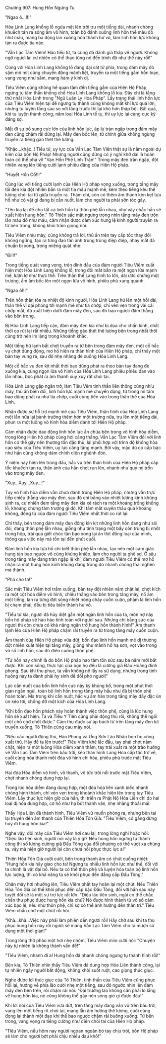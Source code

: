 




Chương 907: Hung Hồn Ngưng Tụ




"Ngao ô…!!!"

Hỏa Linh Lang khổng lồ ngửa mặt lên trời tru một tiếng dài, nhanh chóng khuếch tán ra sóng âm vô hình, toàn bộ đánh xuống linh hồn thể màu đỏ như máu, mang ba động lan xuống hóa thành hư vô, làm linh hồn lực không tản ra được tia nào.

"Vẫn Lạc Tâm Viêm! Hảo tiểu tử, ta cũng đã đánh giá thấp về ngươi. Không ngờ ngươi lại cư nhiên có thể thao túng nó đến trình độ như thế này rồi!"

Cùng với Hỏa Linh Lang khổng lồ đang đại sát tứ phía, trong đám mây đỏ sậm mờ mịt cũng chuyển động mãnh liệt, truyền ra một tiếng gầm hỗn loạn, vang vọng như sấm, mang hàm ý kinh dị.

Tiêu Viêm cũng không hề quan tâm đến tiếng gầm của Hiên Hộ Pháp, ngưng tụ tâm thần khống chế Hỏa Linh Lang khổng lồ kia. Đây chỉ là tầng thứ nhất Hỏa Linh trong "Ngũ Luân Ly Hỏa Pháp". Lấy trạng thái linh hồn lực của Tiêu Viêm hiện tại để ngưng tụ thành cũng không mất khí lực quá lớn, nhưng tu luyện tầng sau so với tầng trước thì lại khó hơn thập bội. Bất quá, khi tu luyện thành công, năm loại Hỏa Linh tề tụ, thì uy lực lại càng cực kỳ đáng sợ.

Mất đi sự bổ sung cực lớn của linh hồn lực, áp lự tràn ngập trong đám mây đen cũng chậm rãi dừng lại. Mây đen bốc lên, từ chính giữa không ngừng truyền ra tiếng gào thét thê lương.

"Khặc…khặc..! Tiểu tử, uy lực của Vẫn Lạc Tâm Viên thật sự là nằm ngoài dự kiến của bổn Hộ Pháp! Nhưng ngươi cũng đừng có ý nghĩ khờ dại là hoàn toàn có thể phá vỡ "Vạn Hồn Phệ Linh Trận!" Trong mây đen tràn ngập, đột nhiên vang lên tiếng cười lạnh phiêu đãng của Hiên Hộ pháp.

"Huyết Hồn Cổ!!!"

Cùng lúc với tiếng cười lạnh của Hiên Hộ pháp vọng xuống, trong tầng mây tối đen kia đột nhiên bắn ra một tia máu mạnh mẽ, kèm theo tiếng kêu thê lương chói tai từ giữa truyền ra. Thậm chí, còn có thêm âm thanh kèn kẹt tựa hồ như có vật gì đang bị cắn nuốt, làm cho người ta phải sởn tóc gáy.

"Tên kia lại để cho tất cả linh hồn tự thôn phệ lẫn nhau, như vậy chắc hẳn sẽ xuất hiện hung hồn." Tô Thiên sắc mặt ngưng trọng nhìn tầng mây đen trộn lẫn màu đỏ như máu, cảm nhận được cảm xúc hung lệ kinh người truyền ra từ bên trong, không khỏi trầm giọng nói.

Tiêu Viêm nhíu mày, cũng không trả lời, thủ ấn trên tay cấp tốc thay đổi không ngừng, tạo ra từng đạo tàn ảnh trùng trùng điệp điệp, nháy mắt đã chuẩn bị xong, trong miệng quát nhẹ:

"Đi!!!"

Trong tiếng quát vang vọng, trên đỉnh đầu của đám người Tiêu Viêm xuất hiện một Hỏa Linh Lang khổng lồ, trong đôi mắt bắn ra một ngọn lửa mạnh mẽ, lượn lờ như thực thể. Trên thân thể Lang hình to lớn, dài ước chừng một trượng, ầm ầm bốc lên một ngọn lửa vô hình, phiêu phù xung quanh.

"Ngao ô!!!"

Trên hồn thân tỏa ra nhiệt độ kinh người, Hỏa Linh Lang hú lên một hồi dài, thân thể vĩ đại phóng tới mạnh mẽ như tia chớp, chỉ vẻn vẹn trong vài cái chớp mắt, đã xuất hiện dưới đám mây đen, sau đó bạo ngược đâm thẳng vào bên trong.

Bị Hỏa Linh Lang tiếp cận, đám mây đen kia như bị dọa cho chấn kinh, nhất thời co rút lại rất nhiều. Những tiếng gào thét thê lương bên trong nhất thời cũng trở nên im lặng trong khoảnh khắc.

Một tiếng hừ lạnh bất chợt truyền ra từ bên trong đám mây đen, một cỗ hắc vụ chợt dũng động, mơ hồ hiện ra thân hình của Hiên Hộ pháp, chỉ thấy một bàn tay vung ra, sau đó nhẹ nhàng đè xuống Hỏa Linh Lang.

Một cỗ hắc vụ đen kịt nhất thời bạo dũng phát ra theo bàn tay đang đè xuống kia, cùng ngọn lửa vô hình của Hỏa Linh Lang phiêu phiêu đan vào lẫn nhau, bộc phát ra âm thanh xuy xuy rất chói tai.

Hỏa Linh Lang gặp ngăn trở, làm Tiêu Vêm tinh thần liên thông cũng nhíu mày, thủ ấn biến đổi, linh hồn lực mạnh mẽ chuyển động, từ trong mi tâm bạo dũng phát ra như tia chớp, cuối cùng tiến vào trong thân thể của Hỏa Linh.

Nhận được sự hỗ trợ mạnh mẽ của Tiêu Viêm, thân hình của Hỏa Linh Lang một lần nữa lại bành trướng thêm hơn một trượng nữa, tru lên một tiếng dài, phun ra một luồng vô hình hỏa diễm đánh tới Hiên Hộ pháp.

Cảm nhận được dao động linh hồn lực ẩn chứa bên trong vô hình hỏa diễm, trong lòng Hiên hộ pháp cũng hơi căng thẳng. Vẫn Lạc Tâm Viêm đối với linh hồn có thể gây nên thương tổn đặc thù, lại phối hợp với trình độ khống hỏa cao siêu của Tiêu Viêm, uy lực càng tăng mạnh. Bởi vậy, mặc dù có cấp bậc như hắn cũng không dám chính diện nghênh đón.

Ý niệm này hiện lên trong đầu, hắc vụ trên thân hình của Hiên Hộ pháp cấp tốc khuếch tán ra, thân ảnh của hắn chợt run lên, nhanh như quỷ mị trốn vào trong mây đen.

"Xuy…Xuy…Xuy…!"

Tuy vô hình hỏa diễm vẫn chưa đánh trúng Hiên Hộ pháp, nhưng vẫn trực tiếp chiếu thẳng vào mây đen, sau đó chỉ bằng vào nhiệt lượng kinh khủng sinh ra, cư nhiên đem tầng mây đen kia xé rách ra một khoảng trống khổng lồ, khoảng chừng tám trượng gì đó. Khi tầm mắt xuyên thấu qua khoảng không, đồng tử của đám người Tiêu Viêm nhất thời co rút lại.

Chỉ thấy, bên trong đám mây đen đông kìn kịt những linh hồn đang như sói đói, đang thôn phệ lẫn nhau, giống như tình trạng một bầy côn trùng bị nhốt trong hộp, trải qua giết chóc tàn bạo xong lại ăn thịt đồng loại của mình, thông qua việc này mà tồn tại đến phút cuối.

Đám linh hồn kia tựa hồ chỉ biết thôn phệ lẫn nhau, tạo nên một cảm giác hung tàn bạo ngược vô cùng khủng khiếp, làm cho người ta ghê sợ. Ở sâu trong tầng mây đang tràn ngập lệ khí, đám người Tiêu Viêm có thể mơ hồ nhận ra một hung hồn kinh khủng đang trong đó nhanh chóng thai nghén mà thành.

"Phá cho ta!"

Sắc mặt Tiêu Viêm hơi trầm xuống, bàn tay đột nhiên nắm chặt lại, chợt kích ra một cột hỏa diễm vô hình, chiếu thẳng vào bên trong tầng mây, nổ ầm một tiếng, lan ra từng đợt sóng nhiệt nóng cháy cuồn cuộn, phàm là linh hồn bị chạm phải, đều bị tiêu biến thành hư vô.

"Tiểu tử kia, ngươi đã hủy diệt gần một ngàn linh hồn của ta, món nợ này bổn hộ pháp sẽ hảo hảo tính toán với ngươi sau. Nhưng chỉ bằng sức của ngươi thì còn chưa có khả năng ngăn trở hung hồn thành hình!" Âm thanh lạnh lẽo của Hiên Hộ pháp chậm rãi truyền ra từ trong tầng mây cuồn cuộn.

Âm thanh của Hiên Hộ pháp vừa dứt, bốn đạo linh hồn mạnh mẽ dị thường đột nhiên xuất hiện tại tầng mây, giống như mãnh hổ hạ sơn, vọt vào trong vô số linh hồn, sau đó điên cuồng thôn phệ.

"Tứ hồn này chính là do bổn Hộ pháp hao tâm tổn sức sau ba năm mới bắt được. Khi còn sống, thực lực của bọn họ đều là cường giả Đấu Hoàng đỉnh phong. Sau khi thu phục, ta vẫn không nỡ lấy ra sử dụng, nhưng trong tình huống này ta đành phải hy sinh để đối phó ngươi!"

Lực cắn nuốt của bốn linh hồn cực này kỳ khủng bố, trong một phút thời gian ngắn ngủi, toàn bộ linh hồn trong tầng mây hầu như đã bị thôn phệ hoàn toàn. Mà trong khi cắn nuốt, hắc vụ âm hàn trong tầng mây dầy đặc ùn ùn kéo tới, chống đỡ một kích của Hỏa Linh Lang.

"Khi bốn đạo hồn phách này hoàn thành việc thôn phệ, cũng là lúc hung hồn sẽ xuất hiện. Ta và Tiểu Y Tiên cũng phải động thủ rồi, không thể ngồi một chỗ chờ chết được." Cảm thụ được sự áp bách từ trên tầng mây đen kịt truyền xuống, Tô Thiên cũng cau mày nói.

"Nếu các ngươi động thủ, Hàn Phong và Ưng Sơn Lão Nhân bọn họ cũng xuất thủ. Hãy để ta lên trước!" Tiêu Viêm khẽ lắc đầu, tay phải chợt nắm chặt, hiện ra một luồng Hỏa diễm xanh thẫm, tay trái xuất ra một trảo hướng về Vẫn Lạc Tâm Viêm trên bầu trời, kéo thân hình Lang Hỏa cấp tốc trở về, cuối cùng hóa thanh một đóa vô hình chi hỏa, phiêu phù trước mặt Tiêu Viêm.

Hai đóa Hỏa diễm vô hình, vô thanh, vô tức trôi nổi trước mặt Tiêu Viêm, chợt nhanh chóng dung hợp lại.

Trong lúc hỏa diễm đang dung hợp, một đóa hỏa liên xanh biếc nhanh chóng hình thành, chỉ vẻn vẹn trong khoảnh khắc hiện lên trong tay Tiêu Viêm. Lấy thực lực hiện giờ của hắn, thi triển ra Phật Nộ Hỏa Liên chỉ do hai loại dị hỏa dung hợp, cơ hồ như hạ bút thành văn, nhẹ nhàng thoải mái.

Thấy Hỏa Liên đã thành hình, Tiêu Viêm vừ muốn phóng ra, nhưng bên tai lại truyền đến âm thanh của Thiên Hỏa Tôn Giả: "Tiêu Viêm, cố gắng đừng hủy đi hung hồn kia!"

Nghe vậy, đôi mày của Tiêu Viêm hơi cau lại, trong lòng nghi hoặc hỏi: "Diệu lão tiên sinh, người nói vậy là ý gì? Nếu hung hồn ngưng tụ thành công thì số lượng cường giả Đấu Tông của đối phương có thể vượt xa chúng ta, vậy mà hiện giờ người lại còn chưa hồi phục thực lực a!"

Thiên Hỏa Tôn Giả cười cười, bên trong thanh âm có chút cuồng nhiệt: "Hung hồn kia hãy giao cho ta! Ngưng tụ nhiều linh hồn lực như thế, đối với ta chính là vật đại bổ. Nếu ta có thể thôn phệ và luyện hóa toàn bộ linh hồn lực lượng, thì có khả năng ta sẽ khôi phục đến đẳng cấp Đấu Tông."

Chân mày hơi nhướng lên, Tiêu Viêm phất tay hoãn lại một chút. Nếu Thiên Hỏa Tôn Giả có thể khôi phục đến cấp bậc Đấu Tông, đối với hắn sau này tuyệt đối sẽ là một sự trợ lực rất lớn. "Diệu lão tiên sinh, ngài có thể chắc chắn thu phục được hung hồn kia chứ? Nó được hình thành từ vô số cảm xúc bạo lệ, nếu như thôn phệ, chỉ sợ có thể ảnh hưởng đến thần trí." Tiêu Viêm chần chừ một chút rồi hỏi.

"Khà…khà…Việc này phải làm phiền đến ngươi rồi! Hãy chờ sau khi ta thu phục hung hồn này rồi ngươi sẽ mang Vẫn Lạc Tâm Viêm cho ta mượn sử dụng một thời gian!"

Trong lòng thở phào một hơi nhẹ nhõm, Tiêu Viêm mỉm cười nói: "Chuyện này tự nhiên là không thành vấn đề!"

"Tiêu Viêm, nhanh đi a! Hung hồn đã nhanh chóng ngưng tụ thành hình rồi!"

Bên kia, Tô Thiên nhìn thấy Tiêu Viêm đã dung hợp Hỏa Liên thành công, lại tự nhiên ngây người bất động, không khỏi suốt ruột, cao giọng thúc giục.

Nghe được lời thúc giục của Tô Thiên, tinh thần của Tiêu Viêm cũng phục hồi lại, hướng về phía lão cười nhẹ một tiếng, sau đó ngước nhìn lên đám mây đen bên trên, rồi chậm rãi nói: "Đại trưởng lão không cần phải lo lắng về hung hồn kia, nó cũng không thể gây nên sóng gió gì được đâu!"

Khi lời nói của Tiêu Viêm vừa dứt, trên tầng mây đang vần vũ trên bầu trời, vang lên một tiếng rít chói tai, mang lẫn âm hưởng thê lương, cuối cùng đọng lại thành một đạo khí thế bạo ngược chậm rãi buông xuống. Từ bên trong, vang vọng ra tiếng cường như điên chói tai của Hiên Hộ pháp.

"Tiêu Viêm, nếu hôm nay ngươi ngoan ngoãn bó tay chịu trói, bổn Hộ pháp sẽ làm cho ngươi bớt phải chịu nhiều đau khổ!"




